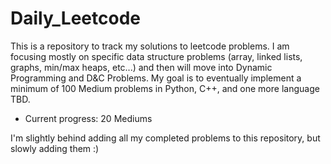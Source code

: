 # Daily_Leetcode

This is a repository to track my solutions to leetcode problems. I am focusing mostly on specific data structure problems (array, linked lists, graphs, min/max heaps, etc...) and then
will move into Dynamic Programming and D&C Problems. My goal is to eventually implement a minimum of 100 Medium problems in Python, C++, and one more language TBD.
* Current progress: 20 Mediums

I'm slightly behind adding all my completed problems to this repository, but slowly adding them :) 
